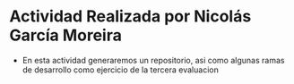 # Actividad Realizada por Nicolás García Moreira
* En esta actividad generaremos un repositorio, asi como algunas ramas de
desarrollo como ejercicio de la tercera evaluacion
